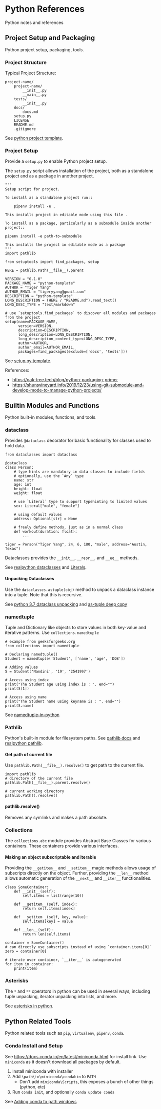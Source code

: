 # Python References

Python notes and references

## Project Setup and Packaging

Python project setup, packaging, tools.

### Project Structure

Typical Project Structure:

    project-name/
        project-name/
            __init__.py
            __main__.py
        tests/
            __init__.py
        docs/
            docs.md
        setup.py
        LICENSE
        README.md
        .gitignore

See [python project template](https://github.com/tigeryy2/python-template).

### Project Setup

Provide a `setup.py` to enable Python project setup.

The `setup.py` script allows installation of the project, both as a standalone project and as a package in another
project.

    """
    Setup script for project.
    
    To install as a standalone project run::
    
        pipenv install -e .
    
    This installs project in editable mode using this file .
    
    To install as a package, particularly as a submodule inside another project::

    pipenv install -e path-to-submodule

    This installs the project in editable mode as a package
    """
    import pathlib
    
    from setuptools import find_packages, setup
    
    HERE = pathlib.Path(__file__).parent
    
    VERSION = "0.1.0"
    PACKAGE_NAME = "python-template"
    AUTHOR = "Tiger Yang"
    AUTHOR_EMAIL = "tigeryyang@gmail.com"
    DESCRIPTION = "python-template"
    LONG_DESCRIPTION = (HERE / "README.md").read_text()
    LONG_DESC_TYPE = "text/markdown"
    
    # use `setuptools.find_packages` to discover all modules and packages from the project
    setup(name=PACKAGE_NAME,
          version=VERSION,
          description=DESCRIPTION,
          long_description=LONG_DESCRIPTION,
          long_description_content_type=LONG_DESC_TYPE,
          author=AUTHOR,
          author_email=AUTHOR_EMAIL,
          packages=find_packages(exclude=['docs', 'tests']))

See [setup.py template](https://github.com/tigeryy2/python-template/blob/main/setup.py).

References:

- https://oak-tree.tech/blog/python-packaging-primer
- https://shunsvineyard.info/2019/12/23/using-git-submodule-and-develop-mode-to-manage-python-projects/

## Builtin Modules and Functions

Python built-in modules, functions, and tools.

### dataclass

Provides `@dataclass` decorator for basic functionality for classes used to hold data.

    from dataclasses import dataclass

    @dataclass
    class Person:
        # type hints are mandatory in data classes to include fields
        # optionally, use the `Any` type
        name: str
        age: int
        height: float
        weight: float
        
        # use `Literal` type to support typehinting to limited values
        sex: Literal["male", "female"]
        
        # using default values
        address: Optional[str] = None
        
        # freely define methods, just as in a normal class
        def workout(duration: float):
            ...

    tiger = Person("Tiger Yang", 24, 6, 180, "male", address="Austin, Texas")

Dataclasses provides the `__init__`, `__repr__`, and `__eq__` methods.

See [realpython dataclasses](https://realpython.com/python-data-classes/)
and [Literals](https://adamj.eu/tech/2021/07/09/python-type-hints-how-to-use-typing-literal/).

#### Unpacking Dataclasses

Use the `dataclasses.astuple(obj)` method to unpack a dataclass instance into a tuple. Note that this is recursive.

See
[python 3.7 dataclass unpacking](https://stackoverflow.com/questions/37837520/implement-packing-unpacking-in-an-object)
and [as-tuple deep copy](https://stackoverflow.com/questions/51802109/why-is-dataclasses-astuple-returning-a-deepcopy-of-class-attributes/51802661#51802661)

### namedtuple

Tuple and Dictionary like objects to store values in both key-value and iterative patterns. Use `collections.namedtuple`

    # example from geeksforgeeks.org
    from collections import namedtuple
      
    # Declaring namedtuple()
    Student = namedtuple('Student', ['name', 'age', 'DOB'])
      
    # Adding values
    S = Student('Nandini', '19', '2541997')
      
    # Access using index
    print("The Student age using index is : ", end="")
    print(S[1])
      
    # Access using name
    print("The Student name using keyname is : ", end="")
    print(S.name)

See [namedtuple-in-python](https://www.geeksforgeeks.org/namedtuple-in-python/)

### Pathlib

Python's built-in module for filesystem paths. See [pathlib docs](https://docs.python.org/3/library/pathlib.html)
and [realpython pathlib](https://realpython.com/python-pathlib/).

#### Get path of current file

Use `pathlib.Path(__file__).resolve()` to get path to the current file.

    import pathlib
    # directory of the current file
    pathlib.Path(__file__).parent.resolve()
    
    # current working directory
    pathlib.Path().resolve()

#### pathlib.resolve()

Removes any symlinks and makes a path absolute.

### Collections

The `collections.abc` module provides Abstract Base Classes for various containers. These containers provide various
interfaces.

#### Making an object subscriptable and iterable

Providing the `__getitem__` and `__setitem__` magic methods allows usage of subscripts directly on the object.
Further, providing the `__len__` method allows automatic generation of the `__next__` and `__iter__` functionalities.

    class SomeContainer:
        def __init__(self):
            self.items = list(range(10))
    
        def __getitem__(self, index):
            return self.items[index]
    
        def __setitem__(self, key, value):
            self.items[key] = value
    
        def __len__(self):
            return len(self.items)

    container = SomeContainer()
    # can directly use subscripts instead of using `container.items[0]`
    zero = container[0]

    # iterate over container, `__iter__` is autogenerated
    for item in container:
        print(item)

### Asterisks

The `*` and `**` operators in python can be used in several ways, including tuple unpacking, iterator unpacking into
lists, and more.

See [asterisks in python](https://treyhunner.com/2018/10/asterisks-in-python-what-they-are-and-how-to-use-them/).

## Python Related Tools

Python related tools such as `pip`, `virtualenv`, `pipenv`, `conda`.

### Conda Install and Setup

See https://docs.conda.io/en/latest/miniconda.html for install link. Use `miniconda` as it doesn't download all packages
by default.

1. Install miniconda with installer
2. Add `\path\to\miniconda\condabin` to `PATH`
    - Don't add `miniconda\Scripts`, this exposes a bunch of other things (python, etc)
3. Run `conda init`, and optionally `conda update conda`

See [Adding conda to path windows](https://stackoverflow.com/questions/44597662/conda-command-is-not-recognized-on-windows-10)